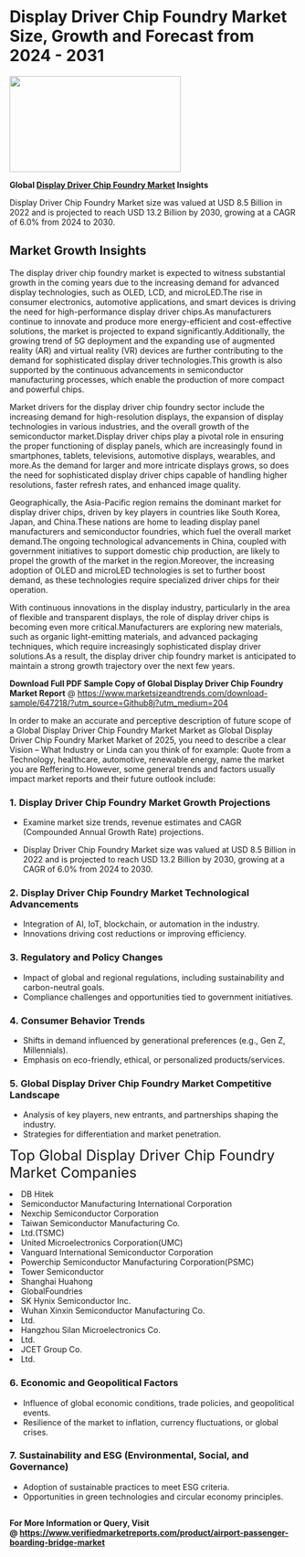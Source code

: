 <H1>Display Driver Chip Foundry Market Size, Growth and Forecast from 2024 - 2031</H1><img class="aligncenter size-medium wp-image-584254" src="https://thirdeyenews.in/wp-content/uploads/2024/09/Global-Market-Research-300x168.jpeg" alt="" width="300" height="168" /><p><strong>Global&nbsp;<a href="https://www.marketsizeandtrends.com/download-sample/647218/?utm_source=Github8j?utm_medium=204">Display Driver Chip Foundry Market</a> Insights</strong></p><p>Display Driver Chip Foundry Market size was valued at USD 8.5 Billion in 2022 and is projected to reach USD 13.2 Billion by 2030, growing at a CAGR of 6.0% from 2024 to 2030.</p><p><h2>Market Growth Insights</h2> <p>The display driver chip foundry market is expected to witness substantial growth in the coming years due to the increasing demand for advanced display technologies, such as OLED, LCD, and microLED.The rise in consumer electronics, automotive applications, and smart devices is driving the need for high-performance display driver chips.As manufacturers continue to innovate and produce more energy-efficient and cost-effective solutions, the market is projected to expand significantly.Additionally, the growing trend of 5G deployment and the expanding use of augmented reality (AR) and virtual reality (VR) devices are further contributing to the demand for sophisticated display driver technologies.This growth is also supported by the continuous advancements in semiconductor manufacturing processes, which enable the production of more compact and powerful chips.</p> <p>Market drivers for the display driver chip foundry sector include the increasing demand for high-resolution displays, the expansion of display technologies in various industries, and the overall growth of the semiconductor market.Display driver chips play a pivotal role in ensuring the proper functioning of display panels, which are increasingly found in smartphones, tablets, televisions, automotive displays, wearables, and more.As the demand for larger and more intricate displays grows, so does the need for sophisticated display driver chips capable of handling higher resolutions, faster refresh rates, and enhanced image quality.</p> <p>Geographically, the Asia-Pacific region remains the dominant market for display driver chips, driven by key players in countries like South Korea, Japan, and China.These nations are home to leading display panel manufacturers and semiconductor foundries, which fuel the overall market demand.The ongoing technological advancements in China, coupled with government initiatives to support domestic chip production, are likely to propel the growth of the market in the region.Moreover, the increasing adoption of OLED and microLED technologies is set to further boost demand, as these technologies require specialized driver chips for their operation.</p> <p>With continuous innovations in the display industry, particularly in the area of flexible and transparent displays, the role of display driver chips is becoming even more critical.Manufacturers are exploring new materials, such as organic light-emitting materials, and advanced packaging techniques, which require increasingly sophisticated display driver solutions.As a result, the display driver chip foundry market is anticipated to maintain a strong growth trajectory over the next few years.</p> <p><span class=""><strong>Download Full PDF Sample Copy of Global Display Driver Chip Foundry Market Report</strong> @ <a href="https://www.marketsizeandtrends.com/download-sample/647218/?utm_source=Github8j?utm_medium=204" target="_blank">https://www.marketsizeandtrends.com/download-sample/647218/?utm_source=Github8j?utm_medium=204</a></span></p><p>In order to make an accurate and perceptive description of future scope of a Global&nbsp;Display Driver Chip Foundry Market Market as Global&nbsp;Display Driver Chip Foundry Market Market of 2025, you need to describe a clear Vision &ndash; What Industry or Linda can you think of for example: Quote from a Technology, healthcare, automotive, renewable energy, name the market you are Reffering to.However, some general trends and factors usually impact market reports and their future outlook include:</p><h3>1.&nbsp;<strong>Display Driver Chip Foundry Market Growth Projections</strong></h3><ul><li>Examine market size trends, revenue estimates and CAGR (Compounded Annual Growth Rate) projections.</li><li><p>Display Driver Chip Foundry Market size was valued at USD 8.5 Billion in 2022 and is projected to reach USD 13.2 Billion by 2030, growing at a CAGR of 6.0% from 2024 to 2030.</p></li></ul><h3>2.&nbsp;<strong>Display Driver Chip Foundry Market Technological Advancements</strong></h3><ul><li>Integration of AI, IoT, blockchain, or automation in the industry.</li><li>Innovations driving cost reductions or improving efficiency.</li></ul><h3>3.&nbsp;<strong>Regulatory and Policy Changes</strong></h3><ul><li>Impact of global and regional regulations, including sustainability and carbon-neutral goals.</li><li>Compliance challenges and opportunities tied to government initiatives.</li></ul><h3>4.&nbsp;<strong>Consumer Behavior Trends</strong></h3><ul><li>Shifts in demand influenced by generational preferences (e.g., Gen Z, Millennials).</li><li>Emphasis on eco-friendly, ethical, or personalized products/services.</li></ul><h3>5.&nbsp;<strong>Global Display Driver Chip Foundry Market Competitive Landscape</strong></h3><ul><li>Analysis of key players, new entrants, and partnerships shaping the industry.</li><li>Strategies for differentiation and market penetration.</li></ul><p data-pm-slice="1 1 []"><span style="color: inherit; font-family: inherit; font-size: 25px;">Top Global Display Driver Chip Foundry Market Companies</span></p><div class="" data-test-id=""><p><li>DB Hitek</li><li> Semiconductor Manufacturing International Corporation</li><li> Nexchip Semiconductor Corporation</li><li> Taiwan Semiconductor Manufacturing Co.</li><li> Ltd.(TSMC)</li><li> United Microelectronics Corporation(UMC)</li><li> Vanguard International Semiconductor Corporation</li><li> Powerchip Semiconductor Manufacturing Corporation(PSMC)</li><li> Tower Semiconductor</li><li> Shanghai Huahong</li><li> GlobalFoundries</li><li> SK Hynix Semiconductor Inc.</li><li> Wuhan Xinxin Semiconductor Manufacturing Co.</li><li> Ltd.</li><li> Hangzhou Silan Microelectronics Co.</li><li>Ltd.</li><li> JCET Group Co.</li><li>Ltd.</li></p></div><h3>6.&nbsp;<strong>Economic and Geopolitical Factors</strong></h3><ul><li>Influence of global economic conditions, trade policies, and geopolitical events.</li><li>Resilience of the market to inflation, currency fluctuations, or global crises.</li></ul><h3>7.&nbsp;<strong>Sustainability and ESG (Environmental, Social, and Governance)</strong></h3><ul><li>Adoption of sustainable practices to meet ESG criteria.</li><li>Opportunities in green technologies and circular economy principles.</li></ul><h2><strong style="font-size: 14px;">For More Information or Query, Visit @&nbsp;</strong><a style="background-color: #ffffff; font-size: 14px;" href="https://www.marketsizeandtrends.com/report/display-driver-chip-foundry-market/" target="_blank">https://www.verifiedmarketreports.com/product/airport-passenger-boarding-bridge-market</a></h2>